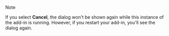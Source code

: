    > [!NOTE]
   > If you select **Cancel**, the dialog won't be shown again while this instance of the add-in is running. However, if you restart your add-in, you'll see the dialog again.